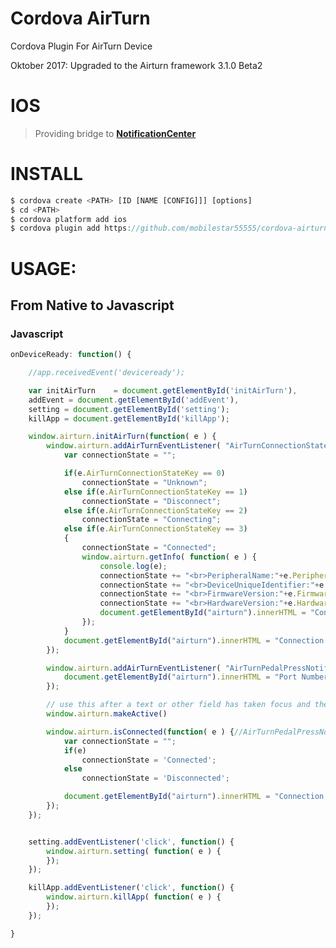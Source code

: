 Cordova AirTurn
=====================

Cordova Plugin For AirTurn Device

Oktober 2017: Upgraded to the Airturn framework 3.1.0 Beta2 

IOS
===

> Providing bridge to **[NotificationCenter](https://developer.apple.com/library/mac/documentation/Cocoa/Reference/Foundation/Classes/NSNotificationCenter_Class/index.html#//apple_ref/occ/instm/NSNotificationCenter/addObserverForName%3aobject%3aqueue%3ausingBlock%3a)**


INSTALL
========

```javascript
$ cordova create <PATH> [ID [NAME [CONFIG]]] [options]
$ cd <PATH>
$ cordova platform add ios
$ cordova plugin add https://github.com/mobilestar55555/cordova-airturn.git
```


USAGE:
======

## From Native to Javascript

### Javascript

```javascript
onDeviceReady: function() {

    //app.receivedEvent('deviceready');

    var initAirTurn    = document.getElementById('initAirTurn'),
    addEvent = document.getElementById('addEvent'),
    setting = document.getElementById('setting');
    killApp = document.getElementById('killApp');

    window.airturn.initAirTurn(function( e ) {
        window.airturn.addAirTurnEventListener( "AirTurnConnectionStateNotification", function( e ) {
            var connectionState = "";

            if(e.AirTurnConnectionStateKey == 0)
                connectionState = "Unknown";
            else if(e.AirTurnConnectionStateKey == 1)
                connectionState = "Disconnect";
            else if(e.AirTurnConnectionStateKey == 2)
                connectionState = "Connecting";
            else if(e.AirTurnConnectionStateKey == 3)
            {
                connectionState = "Connected";
                window.airturn.getInfo( function( e ) {
                    console.log(e);
                    connectionState += "<br>PeripheralName:"+e.PeripheralName;
                    connectionState += "<br>DeviceUniqueIdentifier:"+e.DeviceUniqueIdentifier;
                    connectionState += "<br>FirmwareVersion:"+e.FirmwareVersion;
                    connectionState += "<br>HardwareVersion:"+e.HardwareVersion;
                    document.getElementById("airturn").innerHTML = "Connection State: "+connectionState;
                });
            }
            document.getElementById("airturn").innerHTML = "Connection State: "+connectionState;
        });

        window.airturn.addAirTurnEventListener( "AirTurnPedalPressNotification", function( e ) {
            document.getElementById("airturn").innerHTML = "Port Number: "+e.AirTurnPortNumberKey;
        });

        // use this after a text or other field has taken focus and the Presses are no longer triggered
        window.airturn.makeActive()

        window.airturn.isConnected(function( e ) {//AirTurnPedalPressNotification
            var connectionState = "";
            if(e)
                connectionState = 'Connected';
            else
                connectionState = 'Disconnected';

            document.getElementById("airturn").innerHTML = "Connection State: "+connectionState;
        });
    });


    setting.addEventListener('click', function() {
        window.airturn.setting( function( e ) {
        });
    });

    killApp.addEventListener('click', function() {
        window.airturn.killApp( function( e ) {
        });
    });

}
```
